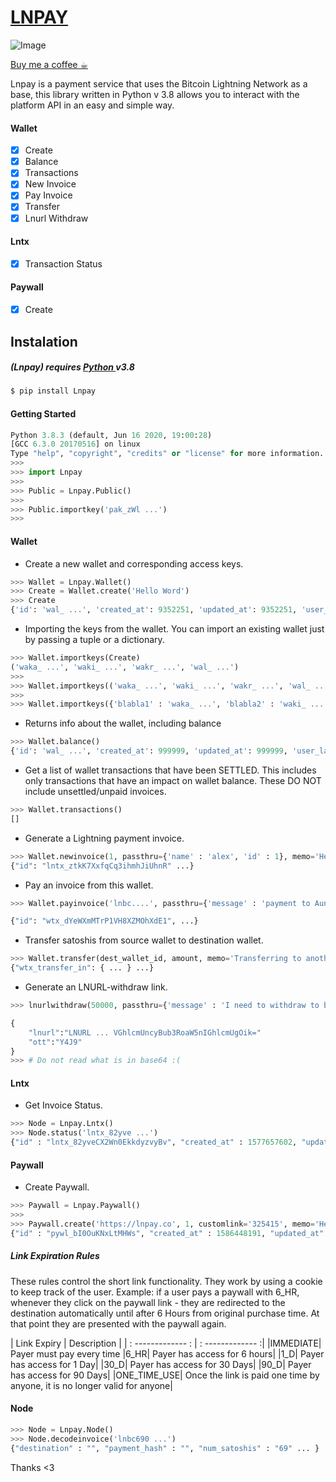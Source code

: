 # [LNPAY](https://lnpay.co)

![Image](https://i.imgur.com/tsUtsvx.png)

[Buy me a coffee ☕︎](https://paywall.link/to/donate)

Lnpay is a payment service that uses the Bitcoin Lightning Network as a base, this library written in Python v 3.8 allows you to interact with the platform API in an easy and simple way.

#### Wallet
- [x] Create
- [x] Balance
- [x] Transactions
- [x] New Invoice
- [x] Pay Invoice
- [x] Transfer
- [x] Lnurl Withdraw

#### Lntx

- [x] Transaction Status

#### Paywall
- [x] Create

## Instalation
##### (Lnpay)  requires [ Python ](https://www.python.org) v3.8

```sh
$ pip install Lnpay
```

#### Getting Started

```python
Python 3.8.3 (default, Jun 16 2020, 19:00:28)
[GCC 6.3.0 20170516] on linux
Type "help", "copyright", "credits" or "license" for more information.
>>>
>>> import Lnpay
>>> 
>>> Public = Lnpay.Public()
>>> 
>>> Public.importkey('pak_zWl ...')
>>> 
```

#### Wallet

- Create a new wallet and corresponding access keys.

```python
>>> Wallet = Lnpay.Wallet()
>>> Create = Wallet.create('Hello Word')
>>> Create
{'id': 'wal_ ...', 'created_at': 9352251, 'updated_at': 9352251, 'user_label': 'Hello Word!', 'balance': 0, 'statusType': {'type': 'wallet', 'name': 'active', 'display_name': 'Active'}, 'access_keys': {'Wallet Admin': ['waka_ ...'], 'Wallet Invoice': ['waki_ ...'], 'Wallet Read': ['wakr_ ...']}}
```

- Importing the keys from the wallet. You can import an existing wallet just by passing a tuple or a dictionary.

```python
>>> Wallet.importkeys(Create)
('waka_ ...', 'waki_ ...', 'wakr_ ...', 'wal_ ...')
>>>
>>> Wallet.importkeys(('waka_ ...', 'waki_ ...', 'wakr_ ...', 'wal_ ...'))
>>>
>>> Wallet.importkeys({'blabla1' : 'waka_ ...', 'blabla2' : 'waki_ ...', 'blabla3' : 'wakr_ ...', 'blabla4' , 'wal_ ...'})
```

- Returns info about the wallet, including balance

```python
>>> Wallet.balance()
{'id': 'wal_ ...', 'created_at': 999999, 'updated_at': 999999, 'user_label': 'Hello Word!', 'balance': 1, 'statusType': {'type': 'wallet', 'name': 'active', 'display_name': 'Active'}}
```
- Get a list of wallet transactions that have been SETTLED. This includes only transactions that have an impact on wallet balance. These DO NOT include unsettled/unpaid invoices.

```python
>>> Wallet.transactions()
[]
```

- Generate a Lightning payment invoice.

```python
>>> Wallet.newinvoice(1, passthru={'name' : 'alex', 'id' : 1}, memo='Hello Word!', expiry=86400)
{"id": "lntx_ztkK7XxfqCq3ihmhJiUhnR" ...}
```

- Pay an invoice from this wallet.

```python
>>> Wallet.payinvoice('lnbc....', passthru={'message' : 'payment to Aunt Maria.'})

{"id": "wtx_dYeWXmMTrP1VH8XZMOhXdE1", ...}

```

- Transfer satoshis from source wallet to destination wallet.

```python
>>> Wallet.transfer(dest_wallet_id, amount, memo='Transferring to another account.', passthru={'in' : 'Me', 'to' : 'Maria.'}):
{"wtx_transfer_in": { ... } ...}
```

- Generate an LNURL-withdraw link. 

```python
>>> lnurlwithdraw(50000, passthru={'message' : 'I need to withdraw to buy vegetables.'}, memo='Withdrawing my dear money.'):

{
    "lnurl":"LNURL ... VGhlcmUncyBub3RoaW5nIGhlcmUgOik="
    "ott":"Y4J9"
}
>>> # Do not read what is in base64 :(
```

#### Lntx

- Get Invoice Status.

```python
>>> Node = Lnpay.Lntx()
>>> Node.status('lntx_82yve ...')
{"id" : "lntx_82yveCX2Wn0EkkdyzvyBv", "created_at" : 1577657602, "updated_at" : 1577657602 ...}

```

#### Paywall

- Create Paywall.

```python
>>> Paywall = Lnpay.Paywall()
>>>
>>> Paywall.create('https://lnpay.co', 1, customlink='325415', memo='Hello Word!', linkexpiry='ONE_TIME_USE')
{"id" : "pywl_bI0OuKNxLtMHWs", "created_at" : 1586448191, "updated_at" : 1586448191 ... }
```

##### Link Expiration Rules

These rules control the short link functionality. They work by using a cookie to keep track of the user. 
Example: if a user pays a paywall with 6_HR, whenever they click on the paywall link - they are redirected to the destination automatically until after 6 Hours from original purchase time. At that point they are presented with the paywall again.

| Link Expiry | Description |
| : ------------- : | : ------------- :|
|IMMEDIATE| Payer must pay every time
|6_HR| Payer has access for 6 hours|
|1_D| Payer has access for 1 Day|
|30_D| Payer has access for 30 Days|
|90_D| Payer has access for 90 Days|
|ONE_TIME_USE| Once the link is paid one time by anyone, it is no longer valid for anyone|

#### Node

```python
>>> Node = Lnpay.Node()
>>> Node.decodeinvoice('lnbc690 ...')
{"destination" : "", "payment_hash" : "", "num_satoshis" : "69" ... }
```

Thanks <3
